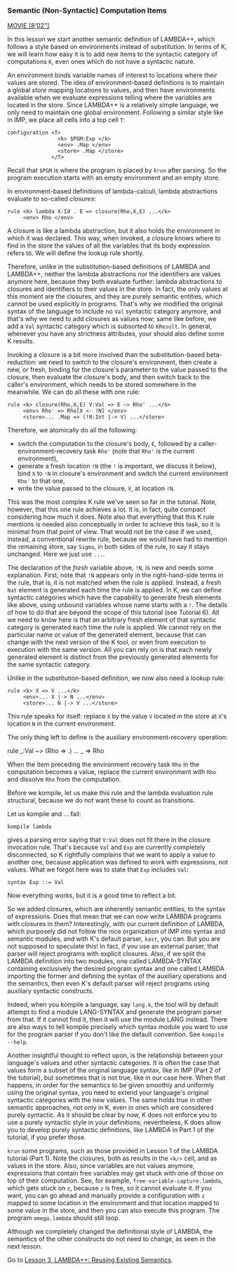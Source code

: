 <!-- Copyright (c) 2012-2019 K Team. All Rights Reserved. -->

### Semantic (Non-Syntactic) Computation Items

[MOVIE [8'02"]](http://youtu.be/BYhQQW6swfc)

In this lesson we start another semantic definition of LAMBDA++, which
follows a style based on environments instead of substitution.  In terms of
K, we will learn how easy it is to add new items to the syntactic category
of computations `K`, even ones which do not have a syntactic nature.

An environment binds variable names of interest to locations where their
values are stored.  The idea of environment-based definitions is to maintain
a global *store* mapping locations to values, and then have environments
available when we evaluate expressions telling where the variables are
located in the store.  Since LAMBDA++ is a relatively simple language, we
only need to maintain one global environment.  Following a similar style
like in IMP, we place all cells into a top cell `T`:

    configuration <T>
                    <k> $PGM:Exp </k>
                    <env> .Map </env>
                    <store> .Map </store>
                  </T>

Recall that `$PGM` is where the program is placed by `krun` after parsing.  So
the program execution starts with an empty environment and an empty store.

In environment-based definitions of lambda-calculi, lambda abstractions
evaluate to so-called *closures*:

    rule <k> lambda X:Id . E => closure(Rho,X,E) ...</k>
	     <env> Rho </env>

A closure is like a lambda abstraction, but it also holds the environment
in which it was declared.  This way, when invoked, a closure knows where to
find in the store the values of all the variables that its body expression
refers to.  We will define the lookup rule shortly.

Therefore, unlike in the substitution-based definitions of LAMBDA and
LAMBDA++, neither the lambda abstractions nor the identifiers are values
anymore here, because they both evaluate further: lambda abstractions to
closures and identifiers to their values in the store.  In fact, the only
values at this moment are the closures, and they are purely semantic entities,
which cannot be used explicitly in programs.  That's why we modified the
original syntax of the language to include no `Val` syntactic category
anymore, and that's why we need to add closures as values now; same like
before, we add a `Val` syntactic category which is subsorted
to `KResult`.  In general, whenever you have any strictness attributes,
your should also define some K results.

Invoking a closure is a bit more involved than the substitution-based
beta-reduction: we need to switch to the closure's environment, then create a
new, or fresh, binding for the closure's parameter to the value passed to the
closure, then evaluate the closure's body, and then switch back to the
caller's environment, which needs to be stored somewhere in the meanwhile.
We can do all these with one rule:

    rule <k> closure(Rho,X,E) V:Val => E ~> Rho' ...</k>
         <env> Rho' => Rho[X <- !N] </env>
         <store>... .Map => (!N:Int |-> V) ...</store>

Therefore, we atomically do all the following:

- switch the computation to the closure's body, `E`, followed by a
caller-environment-recovery task `Rho'` (note that `Rho'` is the
current environment),
- generate a fresh location `!N` (the `!` is important, we discuss it below),
bind `X` to `!N` in closure's environment and switch the current environment
`Rho'` to that one,
- write the value passed to the closure, `V`, at location `!N`.

This was the most complex K rule we've seen so far in the tutorial.  Note,
however, that this one rule achieves a lot.  It is, in fact, quite compact
considering how much it does.  Note also that everything that this K rule
mentions is needed also conceptually in order to achieve this task, so it
is minimal from that point of view.  That would not be the case if we
used, instead, a conventional rewrite rule, because we would have had to
mention the remaining store, say `Sigma`, in both sides of the rule, to say
it stays unchanged.  Here we just use `...`.

The declaration of the *fresh* variable above, `!N`, is new and needs
some explanation.  First, note that `!N` appears only in the right-hand-side
terms in the rule, that is, it is not matched when the rule is applied.
Instead, a fresh `Nat` element is generated each time the rule is applied.
In K, we can define syntactic categories which have the capability to
generate fresh elements like above, using unbound variables whose name starts
with a `!`.  The details of how to do that are beyond the scope of this
tutorial (see Tutorial 6).  All we need to know here is that an arbitrary
fresh element of that syntactic category is generated each time the rule
is applied.  We cannot rely on the particular name or value of the generated
element, because that can change with the next version of the K tool, or
even from execution to execution with the same version.  All you can rely
on is that each newly generated element is distinct from the previously
generated elements for the same syntactic category.

Unlike in the substitution-based definition, we now also need a lookup rule:

    rule <k> X => V ...</k>
         <env>... X |-> N ...</env>
         <store>... N |-> V ...</store>

This rule speaks for itself: replace `X` by the value `V` located in the store
at `X`'s location `N` in the current environment.

The only thing left to define is the auxiliary environment-recovery operation:

  rule <k> _:Val ~> (Rho => .) ...</k> <env> _ => Rho </env>

When the item preceding the environment recovery task `Rho` in the
computation becomes a value, replace the current environment with `Rho`
and dissolve `Rho` from the computation.

Before we kompile, let us make this rule and the lambda evaluation rule
structural, because we do not want these to count as transitions.

Let us kompile and ... fail:

    kompile lambda

gives a parsing error saying that `V:Val` does not fit there in the closure
invocation rule.  That's because `Val` and `Exp` are currently completely
disconnected, so K rightfully complains that we want to apply a value to
another one, because application was defined to work with expressions, not
values.  What we forgot here was to state that `Exp` includes `Val`:

    syntax Exp ::= Val

Now everything works, but it is a good time to reflect a bit.

So we added closures, which are inherently semantic entities, to the syntax
of expressions.  Does that mean that we can now write LAMBDA programs with
closures in them?  Interestingly, with our current definition of LAMBDA,
which purposely did not follow the nice organization of IMP into syntax and
semantic modules, and with K's default parser, `kast`, you can.  But you are
not supposed to speculate this!  In fact, if you use an external parser, that
parser will reject programs with explicit closures.  Also, if we split the
LAMBDA definition into two modules, one called LAMBDA-SYNTAX containing
exclusively the desired program syntax and one called LAMBDA importing the
former and defining the syntax of the auxiliary operations and the semantics,
then even K's default parser will reject programs using auxiliary syntactic 
constructs.

Indeed, when you kompile a language, say `lang.k`, the tool will by default
attempt to find a module LANG-SYNTAX and generate the program parser from
that.  If it cannot find it, then it will use the module LANG instead.  There
are also ways to tell kompile precisely which syntax module you want to use
for the program parser if you don't like the default convention.
See `kompile --help`.

Another insightful thought to reflect upon, is the relationship between your
language's values and other syntactic categories.  It is often the case that
values form a subset of the original language syntax, like in IMP (Part 2 of
the tutorial), but sometimes that is not true, like in our case here.  When
that happens, in order for the semantics to be given smoothly and uniformly
using the original syntax, you need to extend your language's original
syntactic categories with the new values.  The same holds true in other
semantic approaches, not only in K, even in ones which are considered purely 
syntactic.  As it should be clear by now, K does not enforce you to use a
purely syntactic style in your definitions; nevertheless, K does allow you to 
develop purely syntactic definitions, like LAMBDA in Part 1 of the tutorial,
if you prefer those.

`krun` some programs, such as those provided in Lesson 1 of the LAMBDA
tutorial (Part 1).  Note the closures, both as results in the `<k/>` cell,
and as values in the store.  Also, since variables are not values anymore,
expressions that contain free variables may get stuck with one of those on
top of their computation.  See, for example, `free-variable-capture.lambda`,
which gets stuck on `z`, because `z` is free, so it cannot evaluate it.
If you want, you can go ahead and manually provide a configuration with
`z` mapped to some location in the environment and that location mapped to
some value in the store, and then you can also execute this program.  The
program `omega.lambda` should still loop.

Although we completely changed the definitional style of LAMBDA, the semantics
of the other constructs do not need to change, as seen in the next lesson.


Go to [Lesson 3, LAMBDA++: Reusing Existing Semantics](../lesson_3/README.md).
